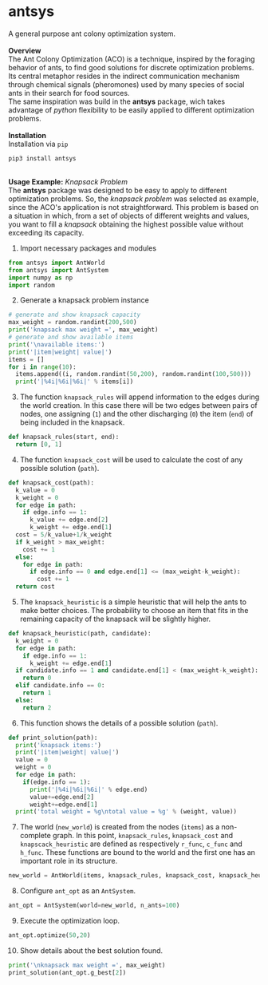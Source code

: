 # **antsys**
A general purpose ant colony optimization system.
<br/><br/>**Overview**
<br/>The Ant Colony Optimization (ACO) is a technique, inspired by the foraging behavior of ants, to find good solutions for discrete optimization problems. Its central metaphor resides in the indirect communication mechanism through chemical signals (pheromones) used by many species of social ants in their search for food sources.
<br/>The same inspiration was build in the **antsys** package, wich takes advantage of *python* flexibility to be easily applied to different optimization problems.
<br/><br/>**Installation**
<br/>Installation via ```pip```
```
pip3 install antsys
```
<br/>**Usage Example:** *Knapsack Problem*
<br/>The **antsys** package was designed to be easy to apply to different optimization problems. So, the *knapsack problem* was selected as example, since the ACO's application is not straightforward. This problem is based on a situation in which, from a set of objects of different weights and values, you want to fill a *knapsack* obtaining the highest possible value without exceeding its capacity.
1. Import necessary packages and modules
```python
from antsys import AntWorld
from antsys import AntSystem
import numpy as np
import random
```
2. Generate a knapsack problem instance
```python
# generate and show knapsack capacity
max_weight = random.randint(200,500)
print('knapsack max weight =', max_weight)
# generate and show available items
print('\navailable items:')
print('|item|weight| value|')
items = []
for i in range(10):
  items.append((i, random.randint(50,200), random.randint(100,500)))
  print('|%4i|%6i|%6i|' % items[i])
```
3. The function ```knapsack_rules``` will append information to the edges during the world creation. In this case there will be two edges between pairs of nodes, one assigning (```1```) and the other discharging (```0```) the item (```end```) of being included in the knapsack.
```python
def knapsack_rules(start, end):
  return [0, 1]
```
4. The function ```knapsack_cost``` will be used to calculate the cost of any possible solution (```path```).
```python
def knapsack_cost(path):
  k_value = 0
  k_weight = 0
  for edge in path:
    if edge.info == 1:
      k_value += edge.end[2]
      k_weight += edge.end[1]
  cost = 5/k_value+1/k_weight
  if k_weight > max_weight:
    cost += 1
  else:
    for edge in path:
      if edge.info == 0 and edge.end[1] <= (max_weight-k_weight):
        cost += 1
  return cost
```
5. The ```knapsack_heuristic``` is a simple heuristic that will help the ants to make better choices. The probability to choose an item that fits in the remaining capacity of the knapsack will be slightly higher.
```python
def knapsack_heuristic(path, candidate):
  k_weight = 0
  for edge in path:
    if edge.info == 1:
      k_weight += edge.end[1]
  if candidate.info == 1 and candidate.end[1] < (max_weight-k_weight):
    return 0
  elif candidate.info == 0:
    return 1
  else:
    return 2
```
6. This function shows the details of a possible solution (```path```).
```python
def print_solution(path):
  print('knapsack items:')
  print('|item|weight| value|')
  value = 0
  weight = 0
  for edge in path:
    if(edge.info == 1):
      print('|%4i|%6i|%6i|' % edge.end)
      value+=edge.end[2]
      weight+=edge.end[1]
  print('total weight = %g\ntotal value = %g' % (weight, value))
```
7. The world (```new_world```) is created from the nodes (```items```) as a non-complete graph. In this point, ```knapsack_rules```, ```knapsack_cost``` and ```knapscack_heuristic``` are defined as respectively ```r_func```, ```c_func``` and ```h_func```. These functions are bound to the world and the first one has an important role in its structure. 
```python
new_world = AntWorld(items, knapsack_rules, knapsack_cost, knapsack_heuristic, False)
```
8. Configure ```ant_opt``` as an ```AntSystem```.
```python
ant_opt = AntSystem(world=new_world, n_ants=100)
```
9. Execute the optimization loop.
```python
ant_opt.optimize(50,20)
```
10. Show details about the best solution found.
```python
print('\nknapsack max weight =', max_weight)
print_solution(ant_opt.g_best[2])
```


